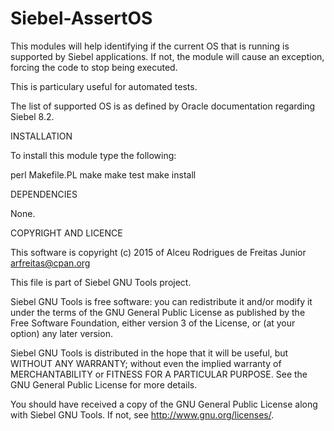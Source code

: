 Siebel-AssertOS
============================

This modules will help identifying if the current OS that is running is supported by Siebel applications. If not, the module will cause an exception, 
forcing the code to stop being executed.

This is particulary useful for automated tests.

The list of supported OS is as defined by Oracle documentation regarding Siebel 8.2.

INSTALLATION

To install this module type the following:

   perl Makefile.PL
   make
   make test
   make install

DEPENDENCIES

None.

COPYRIGHT AND LICENCE

This software is copyright (c) 2015 of Alceu Rodrigues de Freitas Junior <arfreitas@cpan.org>

This file is part of Siebel GNU Tools project.

Siebel GNU Tools is free software: you can redistribute it and/or modify
it under the terms of the GNU General Public License as published by
the Free Software Foundation, either version 3 of the License, or
(at your option) any later version.

Siebel GNU Tools is distributed in the hope that it will be useful,
but WITHOUT ANY WARRANTY; without even the implied warranty of
MERCHANTABILITY or FITNESS FOR A PARTICULAR PURPOSE.  See the
GNU General Public License for more details.

You should have received a copy of the GNU General Public License
along with Siebel GNU Tools.  If not, see <http://www.gnu.org/licenses/>.


